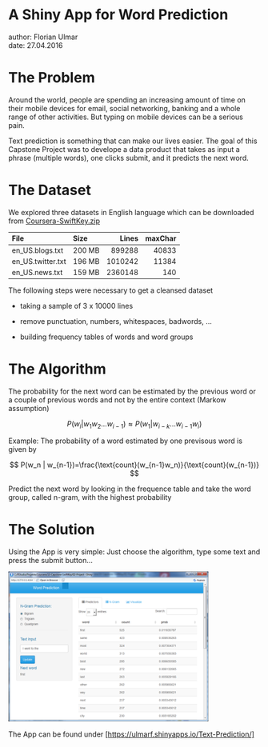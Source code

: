A Shiny App for Word Prediction
========================================================
author: Florian Ulmar  
date: 27.04.2016

The Problem
========================================================

Around the world, people are spending an increasing amount of time on their mobile devices for email, social networking, banking and a whole range of other activities. But typing on mobile devices can be a serious pain.

Text prediction is something that can make our lives easier. The goal of this Capstone Project was to develope a data product that takes as input a phrase (multiple words), one clicks submit, and it predicts the next word.

The Dataset
========================================================

We explored three datasets in English language which can be downloaded from  [Coursera-SwiftKey.zip](
"https://d396qusza40orc.cloudfront.net/dsscapstone/dataset/Coursera-SwiftKey.zip")


|File              |Size   |   Lines| maxChar|
|:-----------------|:------|-------:|-------:|
|en_US.blogs.txt   |200 MB |  899288|   40833|
|en_US.twitter.txt |196 MB | 1010242|   11384|
|en_US.news.txt    |159 MB | 2360148|     140|

The following steps were necessary to get a cleansed dataset

* taking a sample of 3 x 10000 lines

* remove punctuation, numbers, whitespaces, badwords, ...

* building frequency tables of words and word groups

The Algorithm
========================================================

The probability for the next word can be estimated by the previous word or a couple of previous words and not by the entire context (Markow assumption)

$$ P(w_i | w_1 w_2 \dots w_{i-1}) \approx P(w_1 | w_{i-k} \dots w_{i-1} w_i) $$

Example: The probability of a word estimated by one previsous word is given by

$$ P(w_n | w_{n-1})=\frac{\text{count}(w_{n-1}w_n)}{\text{count}(w_{n-1})} $$

Predict the next word by looking in the frequence table and take the word group, called n-gram, with the highest probability

The Solution
========================================================

Using the App is very simple: Just choose the algorithm, type some text and press the submit button...

<img src="./figures/Word-Prediction.png" alt="Drawing" style="height: 300px;width: 400px; "/>

The App can be found under [https://ulmarf.shinyapps.io/Text-Prediction/]

